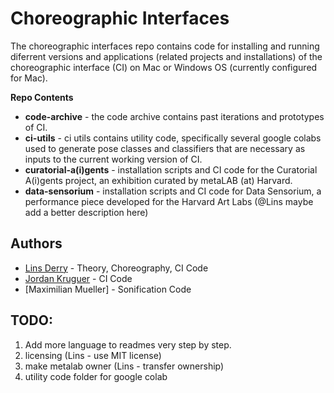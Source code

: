 # Choreographic Interfaces

The choreographic interfaces repo contains code for installing and running diferrent versions and applications (related projects and installations) of the choreographic interface (CI) on Mac or Windows OS (currently configured for Mac). 

**Repo Contents**
 - **code-archive** - the code archive contains past iterations and prototypes of CI.
 - **ci-utils** - ci utils contains utility code, specifically several google colabs used to generate pose classes and classifiers that are necessary as inputs to the current working version of CI.
 - **curatorial-a(i)gents** - installation scripts and CI code for the Curatorial A(i)gents project, an exhibition curated by metaLAB (at) Harvard.
 - **data-sensorium** - installation scripts and CI code for Data Sensorium, a performance piece developed for the Harvard Art Labs (@Lins maybe add a better description here)

## Authors 
 - [Lins Derry](https://github.com/LinsDerry) - Theory, Choreography, CI Code 
 - [Jordan Kruguer](https://github.com/jlkruguer) - CI Code
 - [Maximilian Mueller] - Sonification Code

## TODO:
1. Add more language to readmes very step by step.
2. licensing (Lins - use MIT license)
3. make metalab owner (Lins - transfer ownership)
4. utility code folder for google colab
